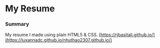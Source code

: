 # My Resume

### Summary

My resume I made using plain HTML5 & CSS.
[https://rjbasitali.github.io/](https://luxannadc.github.io/nhuthao2307.github.io/)

